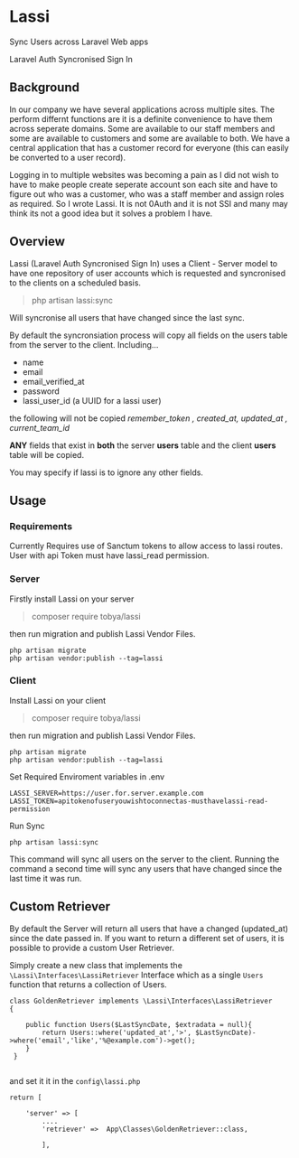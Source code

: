 # Lassi
Sync Users across Laravel Web apps

Laravel Auth Syncronised Sign In

## Background

In our company we have several applications across multiple sites.  The perform differnt functions are it is a definite convenience to have them across seperate domains.  Some are available to our staff members and some are available to customers and some are available to both.  We have a central application that has a customer record for everyone (this can easily be converted to a user record).  

Logging in to multiple websites was becoming a pain as I did not wish to have to make people create seperate account son each site and have to figure out who was a customer, who was a staff member and assign roles as required.  So I wrote Lassi.  It is not 0Auth and it is not SSI and many may think its not a good idea but it solves a problem I have.

## Overview

Lassi (Laravel Auth Syncronised Sign In) uses a Client - Server model to have one repository of user accounts which is requested and syncronised to the clients on a scheduled basis.

> php artisan lassi:sync

Will syncronise all users that have changed since the last sync.

By default the syncronsiation process will copy all fields on the users table from the server to the client. Including...

- name
- email
- email_verified_at
- password
- lassi_user_id (a UUID for a lassi user)

the following will not be copied _remember_token , created_at, updated_at , current_team_id_

**ANY** fields that exist in **both** the server __users__ table and the client __users__ table will be copied.

You may specify if lassi is to ignore any other fields.

## Usage

### Requirements

Currently Requires use of Sanctum tokens to allow access to lassi routes.  User with api Token must have lassi_read permission.

### Server
Firstly install Lassi on your server

> composer require tobya/lassi

then run migration and publish Lassi Vendor Files.

````
php artisan migrate
php artisan vendor:publish --tag=lassi
````
### Client

Install Lassi on your client

> composer require tobya/lassi

then run migration and publish Lassi Vendor Files.

````
php artisan migrate
php artisan vendor:publish --tag=lassi
````

Set Required Enviroment variables in .env

````
LASSI_SERVER=https://user.for.server.example.com
LASSI_TOKEN=apitokenofuseryouwishtoconnectas-musthavelassi-read-permission
````

Run Sync
````
php artisan lassi:sync
`````

This command will sync all users on the server to the client.  Running the command a second time will sync any users that have changed since the last time it was run.


## Custom Retriever 

By default the Server will return all users that have a changed (updated_at) since the date passed in.  If you want to return a different set of users, it is possible to provide a custom User Retriever.

Simply create a new class that implements the `\Lassi\Interfaces\LassiRetriever` Interface which as a single `Users` function that returns a collection of Users.

````
class GoldenRetriever implements \Lassi\Interfaces\LassiRetriever
{

    public function Users($LastSyncDate, $extradata = null){
        return Users::where('updated_at','>', $LastSyncDate)->where('email','like','%@example.com')->get();   
    }
 }
 
````

and set it it in the `config\lassi.php`

````
return [

    'server' => [
        ....
        'retriever' =>  App\Classes\GoldenRetriever::class,
        
        ],
````




